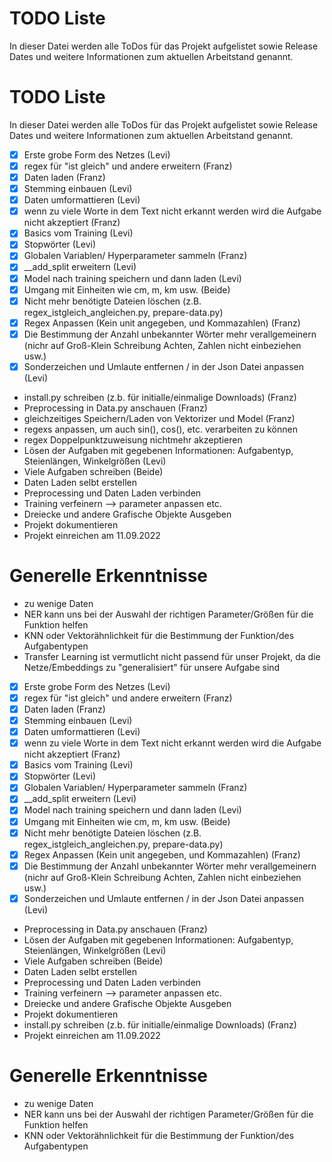 # TODO Liste
In dieser Datei werden alle ToDos für das Projekt aufgelistet sowie Release Dates und weitere Informationen zum aktuellen
Arbeitstand genannt.
# TODO Liste
In dieser Datei werden alle ToDos für das Projekt aufgelistet sowie Release Dates und weitere Informationen zum aktuellen
Arbeitstand genannt.

- [x] Erste grobe Form des Netzes (Levi)
- [x] regex für "ist gleich" und andere erweitern (Franz)
- [x] Daten laden (Franz)
- [x] Stemming einbauen (Levi)
- [x] Daten umformattieren (Levi)
- [x] wenn zu viele Worte in dem Text nicht erkannt werden wird die Aufgabe nicht akzeptiert (Franz)
- [x] Basics vom Training (Levi)
- [x] Stopwörter (Levi)
- [x] Globalen Variablen/ Hyperparameter sammeln (Franz)
- [x] \_\_add_split erweitern (Levi)
- [x] Model nach training speichern und dann laden (Levi)
- [x] Umgang mit Einheiten wie cm, m, km usw. (Beide)
- [x] Nicht mehr benötigte Dateien löschen (z.B. regex_istgleich_angleichen.py, prepare-data.py)
- [x] Regex Anpassen (Kein unit angegeben, und Kommazahlen) (Franz)
- [x] Die Bestimmung der Anzahl unbekannter Wörter mehr verallgemeinern (nichr auf Groß-Klein Schreibung Achten, Zahlen nicht einbeziehen usw.)
- [x] Sonderzeichen und Umlaute entfernen / in der Json Datei anpassen (Levi)
- install.py schreiben (z.b. für initialle/einmalige Downloads) (Franz)
- Preprocessing in Data.py anschauen (Franz)
- gleichzeitiges Speichern/Laden von Vektorizer und Model (Franz)
- regexs anpassen, um auch sin(), cos(), etc. verarbeiten zu können
- regex Doppelpunktzuweisung nichtmehr akzeptieren
- Lösen der Aufgaben mit gegebenen Informationen: Aufgabentyp, Steienlängen, Winkelgrößen (Levi)
- Viele Aufgaben schreiben (Beide)
- Daten Laden selbt erstellen
- Preprocessing und Daten Laden verbinden
- Training verfeinern --> parameter anpassen etc.
- Dreiecke und andere Grafische Objekte Ausgeben
- Projekt dokumentieren
- Projekt einreichen am 11.09.2022

# Generelle Erkenntnisse

- zu wenige Daten
- NER kann uns bei der Auswahl der richtigen Parameter/Größen für die Funktion helfen
- KNN oder Vektorähnlichkeit für die Bestimmung der Funktion/des Aufgabentypen
- Transfer Learning ist vermutlicht nicht passend für unser Projekt, da die Netze/Embeddings zu "generalisiert" für unsere Aufgabe sind
- [x] Erste grobe Form des Netzes (Levi)
- [x] regex für "ist gleich" und andere erweitern (Franz)
- [x] Daten laden (Franz)
- [x] Stemming einbauen (Levi)
- [x] Daten umformattieren (Levi)
- [x] wenn zu viele Worte in dem Text nicht erkannt werden wird die Aufgabe nicht akzeptiert (Franz)
- [x] Basics vom Training (Levi)
- [x] Stopwörter (Levi)
- [x] Globalen Variablen/ Hyperparameter sammeln (Franz)
- [x] \_\_add_split erweitern (Levi)
- [x] Model nach training speichern und dann laden (Levi)
- [x] Umgang mit Einheiten wie cm, m, km usw. (Beide)
- [x] Nicht mehr benötigte Dateien löschen (z.B. regex_istgleich_angleichen.py, prepare-data.py)
- [x] Regex Anpassen (Kein unit angegeben, und Kommazahlen) (Franz)
- [x] Die Bestimmung der Anzahl unbekannter Wörter mehr verallgemeinern (nichr auf Groß-Klein Schreibung Achten, Zahlen nicht einbeziehen usw.)
- [x] Sonderzeichen und Umlaute entfernen / in der Json Datei anpassen (Levi)
- Preprocessing in Data.py anschauen (Franz)
- Lösen der Aufgaben mit gegebenen Informationen: Aufgabentyp, Steienlängen, Winkelgrößen (Levi)
- Viele Aufgaben schreiben (Beide)
- Daten Laden selbt erstellen
- Preprocessing und Daten Laden verbinden
- Training verfeinern --> parameter anpassen etc.
- Dreiecke und andere Grafische Objekte Ausgeben
- Projekt dokumentieren
- install.py schreiben (z.b. für initialle/einmalige Downloads) (Franz)
- Projekt einreichen am 11.09.2022

# Generelle Erkenntnisse

- zu wenige Daten
- NER kann uns bei der Auswahl der richtigen Parameter/Größen für die Funktion helfen
- KNN oder Vektorähnlichkeit für die Bestimmung der Funktion/des Aufgabentypen
